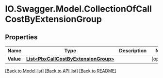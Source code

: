 # IO.Swagger.Model.CollectionOfCallCostByExtensionGroup
## Properties

Name | Type | Description | Notes
------------ | ------------- | ------------- | -------------
**Value** | [**List&lt;PbxCallCostByExtensionGroup&gt;**](PbxCallCostByExtensionGroup.md) |  | [optional] 

[[Back to Model list]](../README.md#documentation-for-models) [[Back to API list]](../README.md#documentation-for-api-endpoints) [[Back to README]](../README.md)

